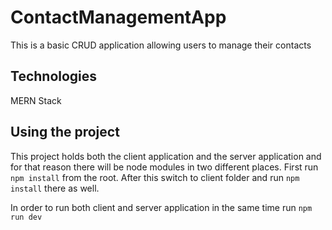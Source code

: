 # ContactManagementApp

This is a basic CRUD application allowing users to manage their contacts

## Technologies

MERN Stack 

## Using the project
This project holds both the client application and the server application and for that reason there will be node modules in two different places. First run `npm install` from the root. After this switch to client folder and run `npm install` there as well.

In order to run both client and server application in the same time run `npm run dev` 


